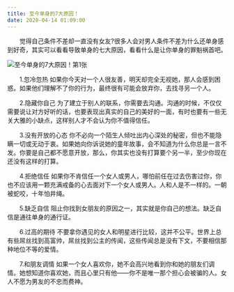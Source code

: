 ```yaml
---
title: 至今单身的7大原因！
date: 2020-04-14 01:09:00
---
```




　　觉得自己条件不差却一直没有女友?很多人会对男人条件不差为什么还单身感到好奇，其实可以看看导致单身的七大原因，看看什么是让你单身的罪魁祸首吧。

![至今单身的7大原因！第1张](/img/56bb2b7a23e48dbf188250249dd93efb.jpg)

　　1.忽冷忽热 如果你今天对一个人很友善，明天却完全无视她，那人会感到困惑。如果他们理解不了你的行为，最终很有可能会放弃你，去找寻另一个人。

　　2.隐藏你自己 为了建立于别人的联系，你需要去沟通。沟通的时候，不仅仅需要说让对方好听的话，也要表现出真实的自己的美好的一面，有时也要有一些无关大雅的小缺点，这样别人才不会认为你不值得信任。

　　3.没有开放的心态 你不必向一个陌生人倾吐出内心深处的秘密，但也不能隐瞒一切或无动于衷。如果她向你诉说她的童年故事，会不知道为什么你总是一言不发。你要是自己都不愿意开放，那么，你其实也没有打算要个另一半，至少你现在还没有这样的打算。

　　4.拒绝信任 如果你不肯信任一个女人或男人，哪怕前任在过去伤害过你，你也不应该用一颗充满戒备的心去面对下一个女人或男人。人和人是不一样的。一朝被蛇咬，十年怕井绳。

　　5.缺乏自信 阻止你找到女朋友的原因之一，其实就是你自己的想法。缺乏自信是通往单身的通行证。

　　6.过高的期待 不要拿你遇见的女人和明星进行比较，这并不公平。世界上总有些屌丝找到高富帅，屌丝找到公主的传闻，这些传闻总是没有下文，不要相信那种地位不等的爱情。

　　7.和朋友调情 如果一个女人喜欢你，她不会高兴地看到你和她的朋友们调情。她想知道你喜欢她，而且心里只有他——你不是唯一那个担心会被骗的人。女人不愿为男友的不忠而费神。